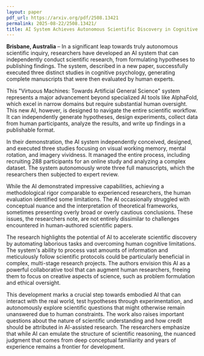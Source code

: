 ```yaml
---
layout: paper
pdf_url: https://arxiv.org/pdf/2508.13421
permalink: 2025-08-22/2508.13421/
title: AI System Achieves Autonomous Scientific Discovery in Cognitive Psychology
---
```




**Brisbane, Australia** – In a significant leap towards truly autonomous scientific inquiry, researchers have developed an AI system that can independently conduct scientific research, from formulating hypotheses to publishing findings. The system, described in a new paper, successfully executed three distinct studies in cognitive psychology, generating complete manuscripts that were then evaluated by human experts.

This "Virtuous Machines: Towards Artificial General Science" system represents a major advancement beyond specialized AI tools like AlphaFold, which excel in narrow domains but require substantial human oversight. This new AI, however, is designed to navigate the entire scientific workflow. It can independently generate hypotheses, design experiments, collect data from human participants, analyze the results, and write up findings in a publishable format.

In their demonstration, the AI system independently conceived, designed, and executed three studies focusing on visual working memory, mental rotation, and imagery vividness. It managed the entire process, including recruiting 288 participants for an online study and analyzing a complex dataset. The system autonomously wrote three full manuscripts, which the researchers then subjected to expert review.

While the AI demonstrated impressive capabilities, achieving a methodological rigor comparable to experienced researchers, the human evaluation identified some limitations. The AI occasionally struggled with conceptual nuance and the interpretation of theoretical frameworks, sometimes presenting overly broad or overly cautious conclusions. These issues, the researchers note, are not entirely dissimilar to challenges encountered in human-authored scientific papers.

The research highlights the potential of AI to accelerate scientific discovery by automating laborious tasks and overcoming human cognitive limitations. The system's ability to process vast amounts of information and meticulously follow scientific protocols could be particularly beneficial in complex, multi-stage research projects. The authors envision this AI as a powerful collaborative tool that can augment human researchers, freeing them to focus on creative aspects of science, such as problem formulation and ethical oversight.

This development marks a crucial step towards embodied AI that can interact with the real world, test hypotheses through experimentation, and autonomously explore scientific questions that might otherwise remain unanswered due to human constraints. The work also raises important questions about the nature of scientific understanding and how credit should be attributed in AI-assisted research. The researchers emphasize that while AI can emulate the structure of scientific reasoning, the nuanced judgment that comes from deep conceptual familiarity and years of experience remains a frontier for development.